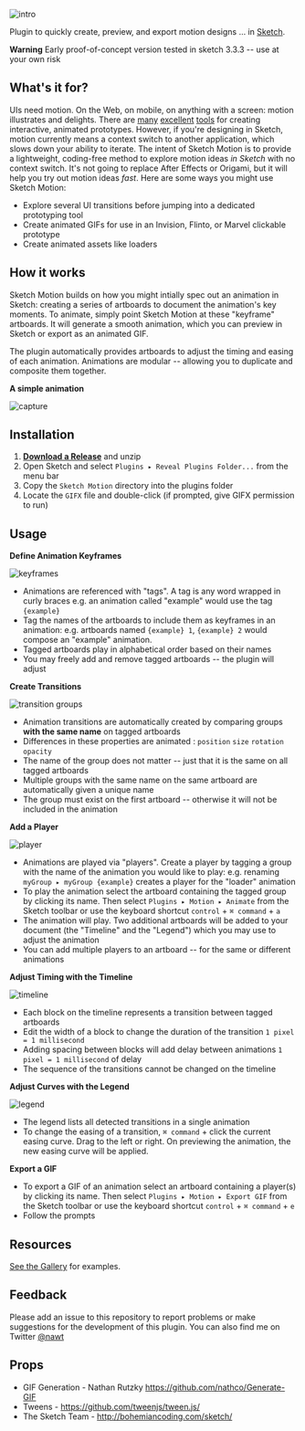 ![intro](http://nwallen.github.io/Sketch-Motion/static/Sketch-Motion-Intro.gif)

Plugin to quickly create, preview, and export motion designs ... in [Sketch](http://bohemiancoding.com/sketch/). 

**Warning**
Early proof-of-concept version tested in sketch 3.3.3 -- use at your own risk

## What's it for?
UIs need motion. On the Web, on mobile, on anything with a screen: motion illustrates and delights. There are [many](https://facebook.github.io/origami/) [excellent](http://www.pixate.com/) [tools](http://framerjs.com/) for creating interactive, animated prototypes. However, if you're designing in Sketch, motion currently means a context switch to another application, which slows down your ability to iterate. The intent of Sketch Motion is to provide a lightweight, coding-free method to explore motion ideas *in Sketch* with no context switch. It's not going to replace After Effects or Origami, but it will help you try out motion ideas *fast*. Here are some ways you might use Sketch Motion:

- Explore several UI transitions before jumping into a dedicated prototyping tool
- Create animated GIFs for use in an Invision, Flinto, or Marvel clickable prototype
- Create animated assets like loaders

## How it works
Sketch Motion builds on how you might intially spec out an animation in Sketch: creating a series of artboards to document the animation's key moments. To animate, simply point Sketch Motion at these "keyframe" artboards. It will generate a smooth animation, which you can preview in Sketch or export as an animated GIF. 

The plugin automatically provides artboards to adjust the timing and easing of each animation. Animations are modular -- allowing you to duplicate and composite them together.

**A simple animation**

![capture](http://nwallen.github.io/Sketch-Motion/static/quickUsageCapture.gif)

## Installation
1. **[Download a Release](https://github.com/nwallen/Sketch-Motion/releases)** and unzip
2. Open Sketch and select `Plugins ▸ Reveal Plugins Folder...` from the menu bar
3. Copy the `Sketch Motion` directory into the plugins folder
4. Locate the `GIFX` file and double-click (if prompted, give GIFX permission to run)

## Usage

**Define Animation Keyframes**

![keyframes](http://nwallen.github.io/Sketch-Motion/static/keyframes.png)

 - Animations are referenced with "tags". A tag is any word wrapped in curly braces e.g. an animation called "example" would use the tag `{example}`
 - Tag the names of the artboards to include them as keyframes in an animation: e.g. artboards named `{example} 1`, `{example} 2` would compose an "example" animation.
 - Tagged artboards play in alphabetical order based on their names
 - You may freely add and remove tagged artboards -- the plugin will adjust

**Create Transitions**

![transition groups](http://nwallen.github.io/Sketch-Motion/static/transitionGroups.png)

- Animation transitions are automatically created by comparing groups **with the same name** on tagged artboards
- Differences in these properties are animated : `position` `size` `rotation` `opacity`
- The name of the group does not matter -- just that it is the same on all tagged artboards
- Multiple groups with the same name on the same artboard are automatically given a unique name
- The group must exist on the first artboard -- otherwise it will not be included in the animation


**Add a Player**

![player](http://nwallen.github.io/Sketch-Motion/static/player.png)

- Animations are played via "players". Create a player by tagging a group with the name of the animation you would like to play: e.g. renaming `myGroup ▸ myGroup {example}` creates a player for the "loader" animation
- To play the animation select the artboard containing the tagged group by clicking its name. Then select `Plugins ▸ Motion ▸ Animate` from the Sketch toolbar or use the keyboard shortcut `control` + `⌘ command` + `a` 
- The animation will play. Two additional artboards will be added to your document (the "Timeline" and the "Legend") which you may use to adjust the animation
- You can add multiple players to an artboard -- for the same or different animations

**Adjust Timing with the Timeline**

![timeline](http://nwallen.github.io/Sketch-Motion/static/timeline.png)

- Each block on the timeline represents a transition between tagged artboards
- Edit the width of a block to change the duration of the transition `1 pixel = 1 millisecond`
- Adding spacing between blocks will add delay between animations `1 pixel = 1 millisecond` of delay
- The sequence of the transitions cannot be changed on the timeline 

**Adjust Curves with the Legend**

![legend](http://nwallen.github.io/Sketch-Motion/static/legend.png)

- The legend lists all detected transitions in a single animation 
- To change the easing of a transition, `⌘ command` + click the current easing curve. Drag to the left or right. On previewing the animation, the new easing curve will be applied.

**Export a GIF**
- To export a GIF of an animation select an artboard containing a player(s) by clicking its name. Then select `Plugins ▸ Motion ▸ Export GIF` from the Sketch toolbar or use the keyboard shortcut `control` + `⌘ command` + `e` 
- Follow the prompts

## Resources
[See the Gallery](https://github.com/nwallen/Sketch-Motion-Gallery/) for examples.

## Feedback
Please add an issue to this repository to report problems or make suggestions for the development of this plugin. You can also find me on Twitter [@nawt](https://twitter.com/nawt)

## Props
- GIF Generation - Nathan Rutzky https://github.com/nathco/Generate-GIF
- Tweens - https://github.com/tweenjs/tween.js/
- The Sketch Team - http://bohemiancoding.com/sketch/
